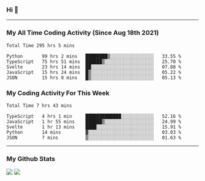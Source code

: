 ### Hi 🙂

---

### My All Time Coding Activity (Since Aug 18th 2021)
<!--START_SECTION:waka-all-->
```text
Total Time 295 hrs 5 mins

Python       99 hrs 2 mins   ████████▒░░░░░░░░░░░░░░░░   33.55 % 
TypeScript   75 hrs 51 mins  ██████▒░░░░░░░░░░░░░░░░░░   25.70 % 
Svelte       23 hrs 14 mins  ██░░░░░░░░░░░░░░░░░░░░░░░   07.88 % 
JavaScript   15 hrs 24 mins  █▒░░░░░░░░░░░░░░░░░░░░░░░   05.22 % 
JSON         15 hrs 8 mins   █▒░░░░░░░░░░░░░░░░░░░░░░░   05.13 % 
```
<!--END_SECTION:waka-all-->

### My Coding Activity For This Week
<!--START_SECTION:waka-week-->
```text
Total Time 7 hrs 43 mins

TypeScript   4 hrs 1 min     █████████████░░░░░░░░░░░░   52.16 % 
JavaScript   1 hr 55 mins    ██████▒░░░░░░░░░░░░░░░░░░   24.99 % 
Svelte       1 hr 13 mins    ████░░░░░░░░░░░░░░░░░░░░░   15.91 % 
Python       14 mins         ▓░░░░░░░░░░░░░░░░░░░░░░░░   03.03 % 
JSON         7 mins          ▒░░░░░░░░░░░░░░░░░░░░░░░░   01.63 % 
```
<!--END_SECTION:waka-week-->

---

### My Github Stats
[![](https://github-readme-stats.vercel.app/api?username=eroxl&count_private=true&show_icons=true&include_all_commits=true&theme=onedark)](#)
[![](https://github-readme-streak-stats.herokuapp.com/?theme=onedark&user=eroxl)](#)
